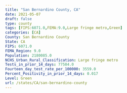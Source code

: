 ```yaml
---
title: "San Bernardino County, CA"
date: 2021-05-07
draft: false
type: county
tags: [FIPS:6071.0,FEMA:9.0,Large fringe metro,Green]
categories: [CA]
County: San Bernardino County
State: CA
FIPS: 6071.0
FEMA_Region: 9.0
Population: 2180085.0
NCHS_Urban_Rural_Classification: Large fringe metro
Tests_in_prior_14_days: 77584.0
Fourteen_day_test_rate_per_100000: 3559.0
Percent_Positivity_in_prior_14_days: 0.017
Level: Green
url: /states/CA/san-bernardino-county
---
```



